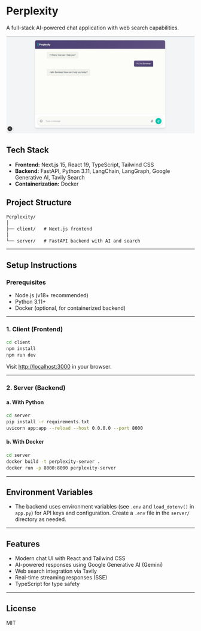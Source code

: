 # Perplexity

A full-stack AI-powered chat application with web search capabilities.

![screenshot](./screenshot/GzbVs-_bUAARdmE.jpg)

## Tech Stack

- **Frontend:** Next.js 15, React 19, TypeScript, Tailwind CSS
- **Backend:** FastAPI, Python 3.11, LangChain, LangGraph, Google Generative AI, Tavily Search
- **Containerization:** Docker

## Project Structure

```
Perplexity/
│
├── client/   # Next.js frontend
│
└── server/   # FastAPI backend with AI and search
```

---

## Setup Instructions

### Prerequisites

- Node.js (v18+ recommended)
- Python 3.11+
- Docker (optional, for containerized backend)

---

### 1. Client (Frontend)

```bash
cd client
npm install
npm run dev
```

Visit [http://localhost:3000](http://localhost:3000) in your browser.

---

### 2. Server (Backend)

#### a. With Python

```bash
cd server
pip install -r requirements.txt
uvicorn app:app --reload --host 0.0.0.0 --port 8000
```

#### b. With Docker

```bash
cd server
docker build -t perplexity-server .
docker run -p 8000:8000 perplexity-server
```

---

## Environment Variables

- The backend uses environment variables (see `.env` and `load_dotenv()` in `app.py`) for API keys and configuration. Create a `.env` file in the `server/` directory as needed.

---

## Features

- Modern chat UI with React and Tailwind CSS
- AI-powered responses using Google Generative AI (Gemini)
- Web search integration via Tavily
- Real-time streaming responses (SSE)
- TypeScript for type safety

---

## License

MIT

